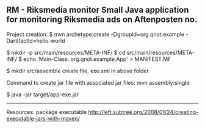 RM - Riksmedia monitor
Small Java application for monitoring Riksmedia ads on Aftenposten no.
------

Project creation:
$ mvn archetype:create -DgroupId=org.qnot.example -DartifactId=hello-world

$ mkdir -p src/main/resources/META-INF/
$ cd src/main/resources/META-INF/
$ echo 'Main-Class: org.qnot.example.App' > MANIFEST.MF

$ mkdir src/assemble
create file, exe.xml in above folder

Command to create jar file with associated jar files: mvn assembly:single

$ java -jar target/app-exe.jar

-----
Resources:
package executable                http://left.subtree.org/2008/01/24/creating-executable-jars-with-maven/
